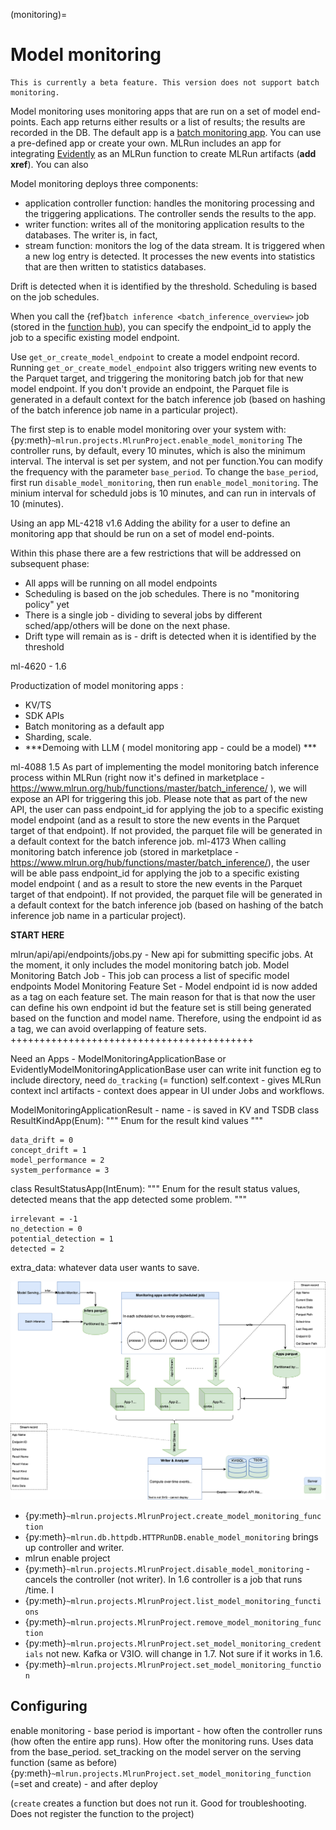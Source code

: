 (monitoring)=

# Model monitoring
```{note}
This is currently a beta feature. This version does not support batch monitoring.
```

Model monitoring uses monitoring apps that are run on a set of model end-points. Each app returns either results or a list of results; the results are 
recorded in the DB.
The default app is a [batch monitoring app](https://www.mlrun.org/hub/functions/master/model-monitoring-batch/). 
You can use a pre-defined app or create your own. MLRun includes an app for integrating [Evidently](https://www.evidentlyai.com/) 
as an MLRun function to create MLRun artifacts (**add xref**).
You can also 


Model monitoring deploys three components:
- application controller function: handles the monitoring processing and the triggering applications. The controller 
sends the results to the app. 
- writer function: writes all of the monitoring application results to the databases. The writer is, in fact, 
- stream function: monitors the log of the data stream. It is triggered when a new log entry is detected. 
It processes the new events into statistics that are then written to statistics databases.

Drift is detected when it is identified by the threshold.
Scheduling is based on the job schedules.

When you call the {ref}`batch inference <batch_inference_overview>` job (stored in the [function hub](https://www.mlrun.org/hub/functions/master/batch_inference/)), 
you can specify the endpoint_id to apply the job to a specific existing model endpoint. 

Use `get_or_create_model_endpoint` to create a model endpoint record. Running `get_or_create_model_endpoint` 
also triggers writing new events to the Parquet target, and triggering the monitoring batch job for that new model endpoint.
If you don't provide an endpoint, the Parquet file is generated in a default context for the batch inference job (based on hashing 
of the batch inference job name in a particular project).




The first step is to enable model monitoring over your system with: {py:meth}`~mlrun.projects.MlrunProject.enable_model_monitoring`
The controller runs, by default, every 10 minutes, which is also the minimum interval. The interval is set per system, 
and not per function.You can modify the frequency with the parameter `base_period`. 
To change the `base_period`, first run `disable_model_monitoring`, then run `enable_model_monitoring`. 
The minium interval for scheduld jobs is 10 minutes, and can run in intervals of 10 (minutes).




Using an app 
ML-4218 v1.6
Adding the ability for a user to define an monitoring app that should be run on a set of model end-points. 

Within this phase there are a few restrictions that will be addressed on subsequent phase:  

- All apps will be running on all model endpoints 
- Scheduling is based on the job schedules. There is no "monitoring policy" yet
- There is a single job - dividing to several jobs by different sched/app/others will be done on the next phase. 
- Drift type will remain as is - drift is detected when it is identified by the threshold

ml-4620 - 1.6

Productization of model monitoring apps : 
- KV/TS 
- SDK APIs
- Batch monitoring as a default app 
- Sharding, scale. 
- ***Demoing with LLM ( model monitoring app - could be a model) ***


ml-4088 1.5
As part of implementing the model monitoring batch inference process within MLRun (right now it's defined in marketplace - 
https://www.mlrun.org/hub/functions/master/batch_inference/ ), we will expose an API for triggering this job. 
Please note that as part of the new API, the user can pass endpoint_id for applying the job to a specific existing 
model endpoint (and as a result to store the new events in the Parquet target of that endpoint). If not provided, 
the parquet file will be generated in a default context for the batch inference job. 
ml-4173
When calling monitoring batch inference job (stored in marketplace - https://www.mlrun.org/hub/functions/master/batch_inference/), 
the user will be able pass endpoint_id for applying the job to a specific existing model endpoint (
and as a result to store the new events in the Parquet target of that endpoint). If not provided, 
the parquet file will be generated in a default context for the batch inference job (based on hashing 
of the batch inference job name in a particular project). 

**START HERE**

mlrun/api/api/endpoints/jobs.py - New api for submitting specific jobs. At the moment, it only includes 
the model monitoring batch job.
Model Monitoring Batch Job - This job can process a list of specific model endpoints
Model Monitoring Feature Set - Model endpoint id is now added as a tag on each feature set. The main reason 
for that is that now the user can define his own endpoint id but the feature set is still being 
generated based on the function and model name. Therefore, using the endpoint id as a tag, we 
can avoid overlapping of feature sets.
++++++++++++++++++++++++++++++++++++++++++

Need an Apps - ModelMonitoringApplicationBase or EvidentlyModelMonitoringApplicationBase
user can write init function eg to include directory, 
need `do_tracking` (= function)
self.context - gives MLRun context incl artifacts - context does appear in UI under Jobs and workflows.

ModelMonitoringApplicationResult - 
name - is saved in KV and TSDB
class ResultKindApp(Enum):
    """
    Enum for the result kind values
    """

    data_drift = 0
    concept_drift = 1
    model_performance = 2
    system_performance = 3


class ResultStatusApp(IntEnum):
    """
    Enum for the result status values, detected means that the app detected some problem.
    """

    irrelevant = -1
    no_detection = 0
    potential_detection = 1
    detected = 2
	
extra_data:  whatever data user wants to save.	
	

![Architecture](../_static/images/model-monitoring.png)

- {py:meth}`~mlrun.projects.MlrunProject.create_model_monitoring_function`
- {py:meth}`~mlrun.db.httpdb.HTTPRunDB.enable_model_monitoring` brings up controller and writer.
- mlrun enable project
- {py:meth}`~mlrun.projects.MlrunProject.disable_model_monitoring` - cancels the controller (not writer). In 1.6 controller is a job that runs /time. I 
- {py:meth}`~mlrun.projects.MlrunProject.list_model_monitoring_functions`
- {py:meth}`~mlrun.projects.MlrunProject.remove_model_monitoring_function`
- {py:meth}`~mlrun.projects.MlrunProject.set_model_monitoring_credentials` not new. Kafka or V3IO. will change in 1.7. Not sure if it works in 1.6.
- {py:meth}`~mlrun.projects.MlrunProject.set_model_monitoring_function`







## Configuring

enable monitoring -  base period is important - how often the controller runs (how often the entire app runs). 
How ofter the monitoring runs. Uses data from the base_period.
set_tracking on the model server on the serving function (same as before)
{py:meth}`~mlrun.projects.MlrunProject.set_model_monitoring_function` (=set and create) - and after deploy

(`create` creates a function but does not run it. Good for troubleshooting. Does not register the function to the project)

